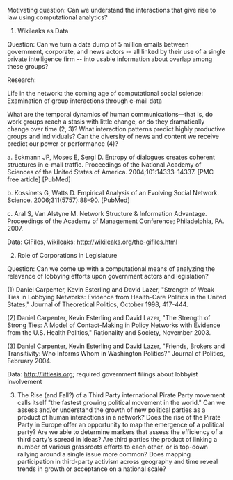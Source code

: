 Motivating question: Can we understand the interactions that give rise to law using computational analytics?





1. Wikileaks as Data

Question: Can we turn a data dump of 5 million emails between government, corporate, and news actors -- all linked by their use of a single private intelligence firm -- into usable information about overlap among these groups?

Research: 

Life in the network: the coming age of computational social science: Examination of group interactions through e-mail data

What are the temporal dynamics of human communications—that is, do work groups reach a stasis with little change, or do they dramatically change over time (2, 3)? What interaction patterns predict highly productive groups and individuals? Can the diversity of news and content we receive predict our power or performance (4)?


a. Eckmann JP, Moses E, SergI D. Entropy of dialogues creates coherent structures in e-mail traffic. Proceedings of the National Academy of Sciences of the United States of America. 2004;101:14333–14337. [PMC free article] [PubMed]

b. Kossinets G, Watts D. Empirical Analysis of an Evolving Social Network. Science. 2006;311(5757):88–90. [PubMed]

c. Aral S, Van Alstyne M. Network Structure & Information Advantage. Proceedings of the Academy of Management Conference; Philadelphia, PA. 2007.


Data: GIFiles, wikileaks: http://wikileaks.org/the-gifiles.html



2. Role of Corporations in Legislature

Question: Can we come up with a computational means of analyzing the relevance of lobbying efforts upon government actors and legislation?

(1) Daniel Carpenter, Kevin Esterling and David Lazer, "Strength of Weak Ties in Lobbying Networks: Evidence from Health-Care Politics in the United States," Journal of Theoretical Politics, October 1998, 417-444.

(2) Daniel Carpenter, Kevin Esterling and David Lazer, "The Strength of Strong Ties:  A Model of Contact-Making in Policy Networks with Evidence from the U.S. Health Politics," Rationality and Society, November 2003.

(3) Daniel Carpenter, Kevin Esterling and David Lazer, "Friends, Brokers and Transitivity: Who Informs Whom in Washington Politics?" Journal of Politics, February 2004.

Data: http://littlesis.org; required government filings about lobbyist involvement

3. The Rise (and Fall?) of a Third Party
international Pirate Party movement calls itself "the fastest growing political movement in the world."
Can we assess and/or understand the growth of new political parties as a product of human interactions in a network? Does the rise of the Pirate Party in Europe offer an opportunity to map the emergence of a political party? Are we able to determine markers that assess the efficiency of a third party's spread in ideas? Are third parties the product of linking  a number of various grassroots efforts to each other, or is top-down rallying around a single issue more common? Does mapping participation in third-party activism across geography and time reveal trends in growth or acceptance on a national scale?
